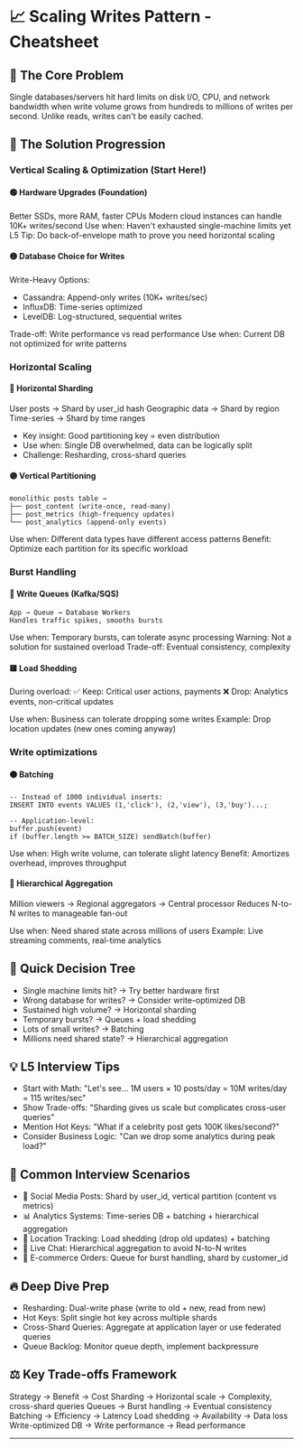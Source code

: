 # 📈 Scaling Writes Pattern - Cheatsheet

## 🎯 The Core Problem

Single databases/servers hit hard limits on disk I/O, CPU, and network bandwidth when write volume grows from hundreds to millions of writes per second. Unlike reads, writes can't be easily cached.

## 🔧 The Solution Progression

### Vertical Scaling & Optimization (Start Here!)

#### 🟢 Hardware Upgrades (Foundation)

Better SSDs, more RAM, faster CPUs
Modern cloud instances can handle 10K+ writes/second
Use when: Haven't exhausted single-machine limits yet
L5 Tip: Do back-of-envelope math to prove you need horizontal scaling

#### 🟡 Database Choice for Writes

Write-Heavy Options:

- Cassandra: Append-only writes (10K+ writes/sec)
- InfluxDB: Time-series optimized
- LevelDB: Log-structured, sequential writes

Trade-off: Write performance vs read performance
Use when: Current DB not optimized for write patterns

### Horizontal Scaling

#### 🔴 Horizontal Sharding

User posts → Shard by user_id hash
Geographic data → Shard by region  
Time-series → Shard by time ranges

- Key insight: Good partitioning key = even distribution
- Use when: Single DB overwhelmed, data can be logically split
- Challenge: Resharding, cross-shard queries

#### 🟣 Vertical Partitioning

```text
monolithic posts table → 
├── post_content (write-once, read-many)
├── post_metrics (high-frequency updates) 
└── post_analytics (append-only events)
```

Use when: Different data types have different access patterns
Benefit: Optimize each partition for its specific workload

### Burst Handling

#### 🔵 Write Queues (Kafka/SQS)

```text
App → Queue → Database Workers
Handles traffic spikes, smooths bursts
```

Use when: Temporary bursts, can tolerate async processing
Warning: Not a solution for sustained overload
Trade-off: Eventual consistency, complexity

#### 🟨 Load Shedding

During overload:
✅ Keep: Critical user actions, payments
❌ Drop: Analytics events, non-critical updates

Use when: Business can tolerate dropping some writes
Example: Drop location updates (new ones coming anyway)

### Write optimizations

#### 🟠 Batching
 
```shell
-- Instead of 1000 individual inserts:
INSERT INTO events VALUES (1,'click'), (2,'view'), (3,'buy')...;

-- Application-level:
buffer.push(event)
if (buffer.length >= BATCH_SIZE) sendBatch(buffer)
```

Use when: High write volume, can tolerate slight latency
Benefit: Amortizes overhead, improves throughput

#### 🔶 Hierarchical Aggregation

Million viewers → Regional aggregators → Central processor
Reduces N-to-N writes to manageable fan-out

Use when: Need shared state across millions of users
Example: Live streaming comments, real-time analytics

## 🚀 Quick Decision Tree

- Single machine limits hit? → Try better hardware first
- Wrong database for writes? → Consider write-optimized DB
- Sustained high volume? → Horizontal sharding
- Temporary bursts? → Queues + load shedding
- Lots of small writes? → Batching
- Millions need shared state? → Hierarchical aggregation

## 💡 L5 Interview Tips

- Start with Math: "Let's see... 1M users × 10 posts/day = 10M writes/day = 115 writes/sec"
- Show Trade-offs: "Sharding gives us scale but complicates cross-user queries"
- Mention Hot Keys: "What if a celebrity post gets 100K likes/second?"
- Consider Business Logic: "Can we drop some analytics during peak load?"

## 🎪 Common Interview Scenarios

- 📱 Social Media Posts: Shard by user_id, vertical partition (content vs metrics)
- 📊 Analytics Systems: Time-series DB + batching + hierarchical aggregation
- 🚗 Location Tracking: Load shedding (drop old updates) + batching
- 💬 Live Chat: Hierarchical aggregation to avoid N-to-N writes
- 🛒 E-commerce Orders: Queue for burst handling, shard by customer_id

## 🔥 Deep Dive Prep

- Resharding: Dual-write phase (write to old + new, read from new)
- Hot Keys: Split single hot key across multiple shards
- Cross-Shard Queries: Aggregate at application layer or use federated queries
- Queue Backlog: Monitor queue depth, implement backpressure

## ⚖️ Key Trade-offs Framework

Strategy → Benefit → Cost
Sharding → Horizontal scale → Complexity, cross-shard queries
Queues → Burst handling → Eventual consistency  
Batching → Efficiency → Latency
Load shedding → Availability → Data loss
Write-optimized DB → Write performance → Read performance

---

